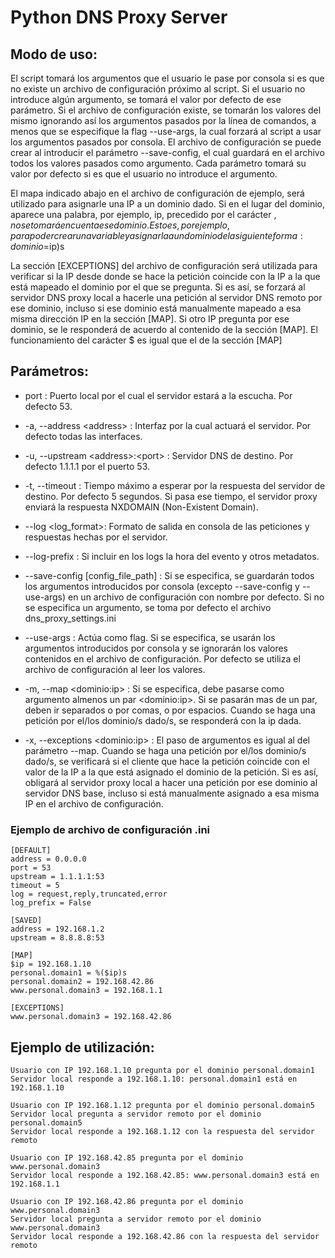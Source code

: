 # Python DNS Proxy Server

## Modo de uso:
El script tomará los argumentos que el usuario le pase por consola si es que no existe un archivo de configuración próximo al script. Si el usuario no introduce algún argumento, se tomará el valor por defecto de ese parámetro. Si el archivo de configuración existe, se tomarán los valores del mismo ignorando así los argumentos pasados por la línea de comandos, a menos que se especifique la flag --use-args, la cual forzará al script a usar los argumentos pasados por consola. El archivo de configuración se puede crear al introducir el parámetro --save-config, el cual guardará en el archivo todos los valores pasados como argumento. Cada parámetro tomará su valor por defecto si es que el usuario no introduce el argumento.

El mapa indicado abajo en el archivo de configuración de ejemplo, será utilizado para asignarle una IP a un dominio dado. Si en el lugar del dominio, aparece una palabra, por ejemplo, ip, precedido por el carácter $, no se tomará en cuenta ese dominio. Esto es, por ejemplo, para poder crear una variable y asignarla a un dominio de la siguiente forma: dominio = %($ip)s

La sección [EXCEPTIONS] del archivo de configuración será utilizada para verificar si la IP desde donde se hace la petición coincide con la IP a la que está mapeado el dominio por el que se pregunta. Si es así, se forzará al servidor DNS proxy local a hacerle una petición al servidor DNS remoto por ese dominio, incluso si ese dominio está manualmente mapeado a esa misma dirección IP en la sección [MAP]. Si otro IP pregunta por ese dominio, se le responderá de acuerdo al contenido de la sección [MAP]. El funcionamiento del carácter $ es igual que el de la sección [MAP]

## Parámetros:

- port : Puerto local por el cual el servidor estará a la escucha. Por defecto 53.

- -a, --address \<address> : Interfaz por la cual actuará el servidor. Por defecto todas las interfaces.

- -u, --upstream \<address>:\<port> : Servidor DNS de destino. Por defecto 1.1.1.1 por el puerto 53.

- -t, --timeout : Tiempo máximo a esperar por la respuesta del servidor de destino. Por defecto 5 segundos. Si pasa ese tiempo, el servidor proxy enviará la respuesta NXDOMAIN (Non-Existent Domain).

- --log \<log_format>: Formato de salida en consola de las peticiones y respuestas hechas por el servidor.

- --log-prefix : Si incluir en los logs la hora del evento y otros metadatos.

- --save-config [config_file_path] : Si se especifica, se guardarán todos los argumentos introducidos por consola (excepto --save-config y --use-args) en un archivo de configuración con nombre por defecto. Si no se especifica un argumento, se toma por defecto el archivo dns_proxy_settings.ini

- --use-args : Actúa como flag. Si se especifica, se usarán los argumentos introducidos por consola y se ignorarán los valores contenidos en el archivo de configuración. Por defecto se utiliza el archivo de configuración al leer los valores.

- -m, --map \<dominio:ip> : Si se especifica, debe pasarse como argumento almenos un par \<dominio:ip>. Si se pasarán mas de un par, deben ir separados o por comas, o por espacios. Cuando se haga una petición por el/los dominio/s dado/s, se responderá con la ip dada.

- -x, --exceptions \<dominio:ip> : El paso de argumentos es igual al del parámetro --map. Cuando se haga una petición por el/los dominio/s dado/s, se verificará si el cliente que hace la petición coincide con el valor de la IP a la que está asignado el dominio de la petición. Si es así, obligará al servidor proxy local a hacer una petición por ese dominio al servidor DNS base, incluso si está manualmente asignado a esa misma IP en el archivo de configuración.

### Ejemplo de archivo de configuración .ini
```
[DEFAULT]
address = 0.0.0.0
port = 53
upstream = 1.1.1.1:53
timeout = 5
log = request,reply,truncated,error
log_prefix = False

[SAVED]
address = 192.168.1.2
upstream = 8.8.8.8:53

[MAP]
$ip = 192.168.1.10
personal.domain1 = %($ip)s
personal.domain2 = 192.168.42.86
www.personal.domain3 = 192.168.1.1

[EXCEPTIONS]
www.personal.domain3 = 192.168.42.86
```

## Ejemplo de utilización:
```
Usuario con IP 192.168.1.10 pregunta por el dominio personal.domain1
Servidor local responde a 192.168.1.10: personal.domain1 está en 192.168.1.10

Usuario con IP 192.168.1.12 pregunta por el dominio personal.domain5
Servidor local pregunta a servidor remoto por el dominio personal.domain5
Servidor local responde a 192.168.1.12 con la respuesta del servidor remoto

Usuario con IP 192.168.42.85 pregunta por el dominio www.personal.domain3
Servidor local responde a 192.168.42.85: www.personal.domain3 está en 192.168.1.1

Usuario con IP 192.168.42.86 pregunta por el dominio www.personal.domain3
Servidor local pregunta a servidor remoto por el dominio www.personal.domain3
Servidor local responde a 192.168.42.86 con la respuesta del servidor remoto
```